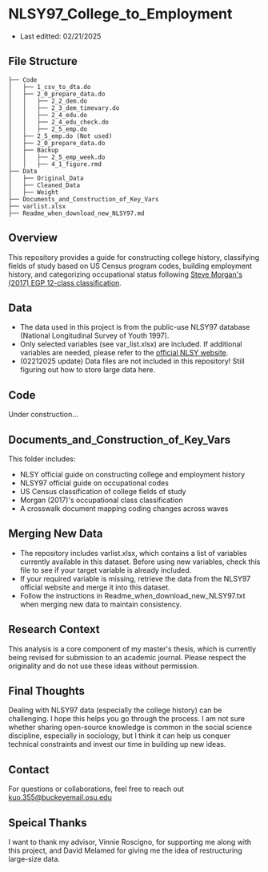 # NLSY97_College_to_Employment

* Last editted: 02/21/2025

## File Structure
```
├── Code 
│   ├── 1_csv_to_dta.do
│   ├── 2_0_prepare_data.do
│   │   ├── 2_2_dem.do
│   │   ├── 2_3_dem_timevary.do
│   │   ├── 2_4_edu.do
│   │   ├── 2_4_edu_check.do
│   │   ├── 2_5_emp.do
│   ├── 2_5_emp.do (Not used)
│   ├── 2_0_prepare_data.do
│   ├── Backup
│   │   ├── 2_5_emp_week.do
│   │   ├── 4_1_figure.rmd
├── Data
│   ├── Original_Data
│   ├── Cleaned_Data
│   ├── Weight
├── Documents_and_Construction_of_Key_Vars
├── varlist.xlsx
├── Readme_when_download_new_NLSY97.md
```

## Overview
This repository provides a guide for constructing college history, classifying fields of study based on US Census program codes, 
building employment history, and categorizing occupational status following 
[Steve Morgan's (2017) EGP 12-class classification](https://gss.norc.org/content/dam/gss/get-documentation/pdf/reports/methodological-reports/MR125.pdf).

## Data
* The data used in this project is from the public-use NLSY97 database (National Longitudinal Survey of Youth 1997). 
* Only selected variables (see var_list.xlsx) are included. If additional variables are needed, please refer to the [official NLSY website](https://www.nlsinfo.org/investigator/pages/home).
* (02212025 update) Data files are not included in this repository! Still figuring out how to store large data here.

## Code
Under construction...

## Documents_and_Construction_of_Key_Vars
This folder includes:
* NLSY official guide on constructing college and employment history
* NLSY97 official guide on occupational codes
* US Census classification of college fields of study
* Morgan (2017)'s occupational class classification
* A crosswalk document mapping coding changes across waves

## Merging New Data
* The repository includes varlist.xlsx, which contains a list of variables currently available in this dataset. Before using new variables, check this file to see if your target variable is already included.
* If your required variable is missing, retrieve the data from the NLSY97 official website and merge it into this dataset.
* Follow the instructions in Readme_when_download_new_NLSY97.txt when merging new data to maintain consistency.

## Research Context
This analysis is a core component of my master's thesis, which is currently being revised for submission to an academic journal. Please respect the originality and do not use these ideas without permission.

## Final Thoughts
Dealing with NLSY97 data (especially the college history) can be challenging. I hope this helps you go through the process. I am not sure whether sharing open-source knowledge is common in the social science discipline, especially in sociology, but I think it can help us conquer technical constraints and invest our time in building up new ideas.

## Contact
For questions or collaborations, feel free to reach out kuo.355@buckeyemail.osu.edu

## Speical Thanks
I want to thank my advisor, Vinnie Roscigno, for supporting me along with this project, and David Melamed for giving me the idea of restructuring large-size data.










